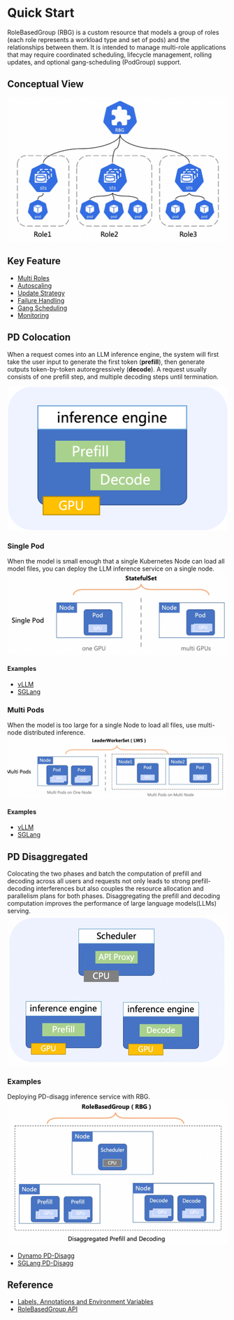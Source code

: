 # Quick Start

RoleBasedGroup (RBG) is a custom resource that models a group of roles (each role represents a workload type and set of
pods) and the relationships between them. It is intended to manage multi-role applications that may require coordinated
scheduling, lifecycle management, rolling updates, and optional gang-scheduling (PodGroup) support.

## Conceptual View

![](./img/rbg.jpg)

## Key Feature

- [Multi Roles](features/multiroles.md)
- [Autoscaling](features/autoscaler.md)
- [Update Strategy](features/update-strategy.md)
- [Failure Handling](features/failure-handling.md)
- [Gang Scheduling](features/gang-scheduling.md)
- [Monitoring](features/monitoring.md)

## PD Colocation

When a request comes into an LLM inference engine, the system will first take the user input to generate the first
token (**prefill**), then generate outputs token-by-token autoregressively (**decode**). A request usually consists of
one prefill step, and multiple decoding steps until termination.

![](./img/colocation.png)

### Single Pod

When the model is small enough that a single Kubernetes Node can load all model files, you can deploy the LLM inference
service on a single node.  
![](./img/single-pod.jpg)

#### Examples

- [vLLM](../examples/single-pod/vllm.yaml)
- [SGLang](../examples/single-pod/sglang.yaml)

### Multi Pods

When the model is too large for a single Node to load all files, use multi-node distributed inference.
![](./img/multi-pods.jpg)

#### Examples

- [vLLM](../examples/multi-pods/vllm.yaml)
- [SGLang](../examples/multi-pods/sglang.yaml)

## PD Disaggregated

Colocating the two phases and batch the computation of prefill and decoding across all users and requests not only leads
to strong prefill-decoding interferences but also couples the resource allocation and parallelism plans for both phases.
Disaggregating the prefill and decoding computation improves the performance of large language models(LLMs) serving.
![](./img/pd-disagg.jpg)

### Examples

Deploying PD-disagg inference service with RBG.
![](./img/rbg-pd.jpg)

- [Dynamo PD-Disagg](../examples/pd-disagg/dynamo/README.md)
- [SGLang PD-Disagg](../examples/pd-disagg/sglang/sgl.md)

## Reference

- [Labels, Annotations and Environment Variables](reference/variables.md)
- [RoleBasedGroup API](reference/api.md)

